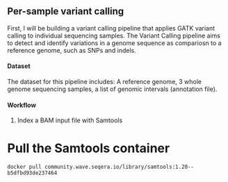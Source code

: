 ## Per-sample variant calling

First, I will be building a variant calling pipeline that applies GATK variant calling to individual sequencing samples. The Variant Calling pipeline aims to detect and identify variations in a genome sequence as compariosn to a reference genome, such as SNPs and indels.

#### Dataset
The dataset for this pipeline includes: A reference genome, 3 whole genome sequencing samples, a list of genomic intervals (annotation file). 

#### Workflow
1. Index a BAM input file with Samtools

# Pull the Samtools container
```
docker pull community.wave.seqera.io/library/samtools:1.20--b5dfbd93de237464
```

